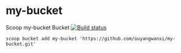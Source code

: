 # my-bucket

Scoop my-bucket Bucket
[![Build status](https://ci.appveyor.com/api/projects/status/d4j3i9plfgbs66sv/branch/master?svg=true)](https://ci.appveyor.com/project/ouyangwanxi/my-bucket/branch/master)

`scoop bucket add my-bucket 'https://github.com/ouyangwanxi/my-bucket.git'`
